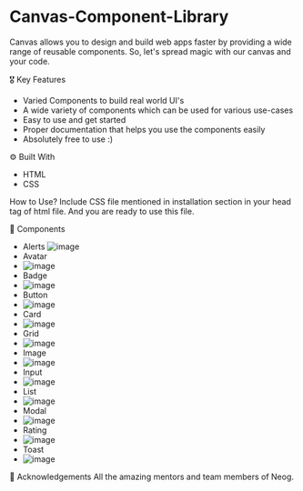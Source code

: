 # Canvas-Component-Library
 
Canvas allows you to design and build web apps faster by providing a wide range of reusable components.
So, let's spread magic with our canvas and your code.

🎖 Key Features

* Varied Components to build real world UI's
* A wide variety of components which can be used for various use-cases
* Easy to use and get started
* Proper documentation that helps you use the components easily
* Absolutely free to use :)

⚙️ Built With
* HTML
* CSS

How to Use?
Include CSS file mentioned in installation section in your head tag of html file. And you are ready to use this file.
<link rel="stylesheet" href="https://canvas-component-lib.netlify.app/Component.css">

🧩 Components
* Alerts
![image](https://user-images.githubusercontent.com/82932172/154862036-abda73fd-9902-43a0-a8c3-b11d136ee3e1.png)
* Avatar
* ![image](https://user-images.githubusercontent.com/82932172/154862064-01d1e356-46a8-4926-80a2-966ca4f799de.png)
* Badge
* ![image](https://user-images.githubusercontent.com/82932172/154862128-ed5ac8d9-f889-457a-9e14-e0143c8f44f8.png)
* Button
* ![image](https://user-images.githubusercontent.com/82932172/154862148-49ea3d88-ed8b-4442-b2f0-83d998a02f75.png)
* Card
* ![image](https://user-images.githubusercontent.com/82932172/154862206-7f633849-6d23-4ccc-8e42-f92840c7fe1b.png)
* Grid
* ![image](https://user-images.githubusercontent.com/82932172/154862225-4f6c162b-7015-4fc7-83b7-efa603316776.png)
* Image
* ![image](https://user-images.githubusercontent.com/82932172/154862253-e98332fc-adc8-4afa-acba-651cdba0783e.png)
* Input
* ![image](https://user-images.githubusercontent.com/82932172/154862289-d41d0989-f969-4fbd-96ae-4c22711d0fc9.png)
* List
* ![image](https://user-images.githubusercontent.com/82932172/154862338-0a7e2cea-f13e-490b-b411-09721908fc69.png)
* Modal
* ![image](https://user-images.githubusercontent.com/82932172/154862423-61a0c572-6694-437c-b951-8888be697f9b.png)
* Rating
* ![image](https://user-images.githubusercontent.com/82932172/154863174-f216cd06-5461-4f78-ada3-e23ba39468f5.png)
* Toast
* ![image](https://user-images.githubusercontent.com/82932172/154863199-e1439fd6-a8ce-4221-8f21-8cd527786791.png)

🙏 Acknowledgements
All the amazing mentors and team members of Neog.
